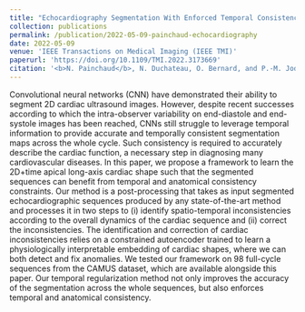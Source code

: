 ```yaml
---
title: "Echocardiography Segmentation With Enforced Temporal Consistency"
collection: publications
permalink: /publication/2022-05-09-painchaud-echocardiography
date: 2022-05-09
venue: 'IEEE Transactions on Medical Imaging (IEEE TMI)'
paperurl: 'https://doi.org/10.1109/TMI.2022.3173669'
citation: '<b>N. Painchaud</b>, N. Duchateau, O. Bernard, and P.-M. Jodoin, &quot;Echocardiography Segmentation With Enforced Temporal Consistency,&quot; <i>IEEE Transactions on Medical Imaging</i>, vol. 41, no. 10, pp. 2867–2878, Oct. 2022.'
---
```


Convolutional neural networks (CNN) have demonstrated their ability to segment 2D cardiac ultrasound images. However, despite recent successes according to which the intra-observer variability on end-diastole and end-systole images has been reached, CNNs still struggle to leverage temporal information to provide accurate and temporally consistent segmentation maps across the whole cycle. Such consistency is required to accurately describe the cardiac function, a necessary step in diagnosing many cardiovascular diseases. In this paper, we propose a framework to learn the 2D+time apical long-axis cardiac shape such that the segmented sequences can benefit from temporal and anatomical consistency constraints. Our method is a post-processing that takes as input segmented echocardiographic sequences produced by any state-of-the-art method and processes it in two steps to (i) identify spatio-temporal inconsistencies according to the overall dynamics of the cardiac sequence and (ii) correct the inconsistencies. The identification and correction of cardiac inconsistencies relies on a constrained autoencoder trained to learn a physiologically interpretable embedding of cardiac shapes, where we can both detect and fix anomalies. We tested our framework on 98 full-cycle sequences from the CAMUS dataset, which are available alongside this paper. Our temporal regularization method not only improves the accuracy of the segmentation across the whole sequences, but also enforces temporal and anatomical consistency.
